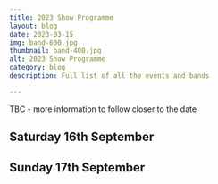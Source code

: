 ```yaml
---
title: 2023 Show Programme
layout: blog
date: 2023-03-15
img: band-600.jpg
thumbnail: band-400.jpg
alt: 2023 Show Programme
category: blog
description: Full list of all the events and bands

---
```


TBC - more information to follow closer to the date

## Saturday 16th September

## Sunday 17th September